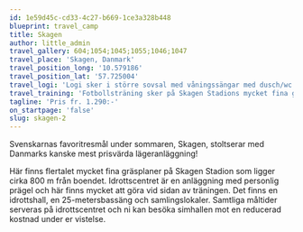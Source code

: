```yaml
---
id: 1e59d45c-cd33-4c27-b669-1ce3a328b448
blueprint: travel_camp
title: Skagen
author: little_admin
travel_gallery: 604;1054;1045;1055;1046;1047
travel_place: 'Skagen, Danmark'
travel_position_long: '10.579186'
travel_position_lat: '57.725004'
travel_logi: 'Logi sker i större sovsal med våningssängar med dusch/wc i korridoren. Ledare får eget rum.'
travel_training: 'Fotbollsträning sker på Skagen Stadions mycket fina gräsplaner ca 800 meter från Skagen Idrottscenter. Omklädningsrum kan bokas vid planen. På centret finns simhall och inomhushall.'
tagline: 'Pris fr. 1.290:-'
on_startpage: 'false'
slug: skagen-2
---
```

<p>Svenskarnas favoritresmål under sommaren, Skagen, stoltserar med Danmarks kanske mest prisvärda lägeranläggning!</p>
<p>Här finns flertalet mycket fina gräsplaner på Skagen Stadion som ligger cirka 800 m från boendet. Idrottscentret är en anläggning med personlig prägel och här finns mycket att göra vid sidan av träningen. Det finns en idrottshall, en 25-metersbassäng och samlingslokaler. Samtliga måltider serveras på idrottscentret och ni kan besöka simhallen mot en reducerad kostnad under er vistelse.</p>
